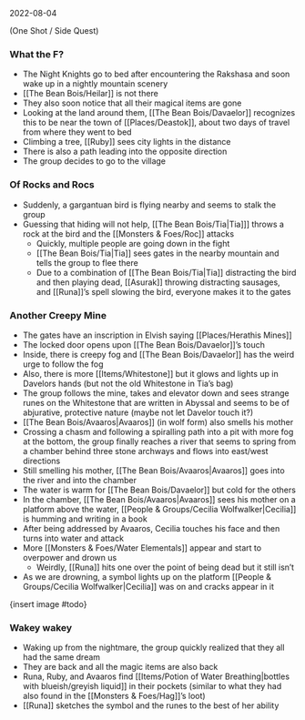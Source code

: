 2022-08-04

(One Shot / Side Quest)

### What the F?
- The Night Knights go to bed after encountering the Rakshasa and soon wake up in a nightly mountain scenery
- [[The Bean Bois/Heilar]] is not there
- They also soon notice that all their magical items are gone
- Looking at the land around them, [[The Bean Bois/Davaelor]] recognizes this to be near the town of [[Places/Deastok]], about two days of travel from where they went to bed
- Climbing a tree, [[Ruby]] sees city lights in the distance
- There is also a path leading into the opposite direction
- The group decides to go to the village

### Of Rocks and Rocs
- Suddenly, a gargantuan bird is flying nearby and seems to stalk the group
- Guessing that hiding will not help, [[The Bean Bois/Tia|Tia]]] throws a rock at the bird and the [[Monsters & Foes/Roc]] attacks
	- Quickly, multiple people are going down in the fight
	- [[The Bean Bois/Tia|Tia]] sees gates in the nearby mountain and tells the group to flee there
	- Due to a combination of [[The Bean Bois/Tia|Tia]] distracting the bird and then playing dead, [[Asurak]] throwing distracting sausages, and [[Runa]]’s spell slowing the bird, everyone makes it to the gates

### Another Creepy Mine
- The gates have an inscription in Elvish saying [[Places/Herathis Mines]]
- The locked door opens upon [[The Bean Bois/Davaelor]]’s touch
- Inside, there is creepy fog and [[The Bean Bois/Davaelor]] has the weird urge to follow the fog
- Also, there is more [[Items/Whitestone]] but it glows and lights up in Davelors hands (but not the old Whitestone in Tia’s bag)
- The group follows the mine, takes and elevator down and sees strange runes on the Whitestone that are written in Abyssal and seems to be of abjurative, protective nature (maybe not let Davelor touch it?)
- [[The Bean Bois/Avaaros|Avaaros]] (in wolf form) also smells his mother
- Crossing a chasm and following a spiralling path into a pit with more fog at the bottom, the group finally reaches a river that seems to spring from a chamber behind three stone archways and flows into east/west directions
- Still smelling his mother, [[The Bean Bois/Avaaros|Avaaros]] goes into the river and into the chamber
- The water is warm for [[The Bean Bois/Davaelor]] but cold for the others
- In the chamber, [[The Bean Bois/Avaaros|Avaaros]] sees his mother on a platform above the water, [[People & Groups/Cecilia Wolfwalker|Cecilia]] is humming and writing in a book
- After being addressed by Avaaros, Cecilia touches his face and then turns into water and attack
- More [[Monsters & Foes/Water Elementals]] appear and start to overpower and drown us
	- Weirdly, [[Runa]] hits one over the point of being dead but it still isn’t
- As we are drowning, a symbol lights up on the platform [[People & Groups/Cecilia Wolfwalker|Cecilia]] was on and cracks appear in it

{insert image #todo}

### Wakey wakey
- Waking up from the nightmare, the group quickly realized that they all had the same dream 
- They are back and all the magic items are also back
- Runa, Ruby, and Avaaros find [[Items/Potion of Water Breathing|bottles with blueish/greyish liquid]] in their pockets (similar to what they had also found in the [[Monsters & Foes/Hag]]’s loot)
- [[Runa]] sketches the symbol and the runes to the best of her ability
